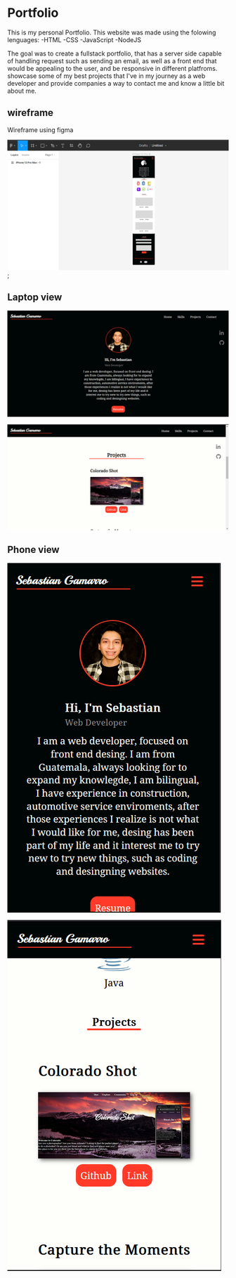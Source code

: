 # Portfolio
This is my personal Portfolio.
This website was made using the folowing lenguages:
-HTML
-CSS
-JavaScript
-NodeJS

The goal was to create a fullstack portfolio, that has a server side 
capable of handling request such as sending an email, as well as a front end 
that would be appealing to the user, and be responsive in different platfroms.
showcase some of my best projects that I've in my journey as a web developer and provide 
companies a way to contact me and know a little bit about me. 

## wireframe
Wireframe using figma

!["wireframe"](/public/images/wireframe-example.png);

## Laptop view

![](/public/images/home-pc.png)

![](/public/images/projects-pc.png)

## Phone view

![](/public/images/home-phone.png)

![](/public/images/project-phone.png)